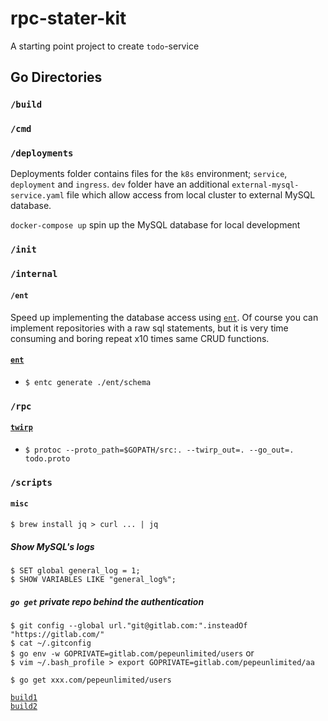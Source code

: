 # rpc-stater-kit

A starting point project to create `todo`-service

## Go Directories

### `/build`

### `/cmd`

### `/deployments`
Deployments folder contains files for the `k8s` environment; `service`, `deployment` and `ingress`. `dev` folder have an additional `external-mysql-service.yaml` file which allow access from local cluster to external MySQL database.  

`docker-compose up` spin up the MySQL database for local development 

### `/init`

### `/internal`

#### `/ent`
Speed up implementing the database access using [`ent`](https://github.com/facebookincubator/ent). Of course you can implement repositories with a raw sql statements, but it is very time consuming and boring repeat x10 times same CRUD functions.

#### [`ent`](https://github.com/facebookincubator/ent)
- `$ entc generate ./ent/schema`

### `/rpc`

#### [`twirp`](https://github.com/twitchtv/twirp)
-  `$ protoc --proto_path=$GOPATH/src:. --twirp_out=. --go_out=. todo.proto`


### `/scripts`

#### `misc`
```$ brew install jq > curl ... | jq```
##### Show MySQL's logs
```$ SET global general_log = 1;```  
```$ SHOW VARIABLES LIKE "general_log%";```

##### `go get` private repo behind the authentication

```$ git config --global url."git@gitlab.com:".insteadOf "https://gitlab.com/"```  
```$ cat ~/.gitconfig```   
```$ go env -w GOPRIVATE=gitlab.com/pepeunlimited/users```
or  
```$ vim ~/.bash_profile > export GOPRIVATE=gitlab.com/pepeunlimited/aa```

```$ go get xxx.com/pepeunlimited/users```

[`build1`](https://itnext.io/building-docker-images-from-private-git-repositories-using-ssh-login-433edf5a18f2)  
[`build2`](https://smartystreets.com/blog/2018/09/private-dependencies-in-docker-and-go/)

